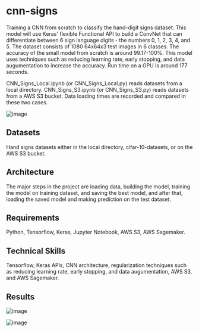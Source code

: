 # cnn-signs
Training a CNN from scratch to classify the hand-digit signs dataset. This model will use Keras' flexible Functional API to build a ConvNet that can differentiate between 6 sign language digits - the numbers 0, 1, 2, 3, 4, and 5. The dataset consists of 1080 64x64x3 test images in 6 classes. The accuracy of the small model from scratch is around 99.17-100%. This model uses techniques such as reducing learning rate, early stopping, and data augumentation to increase the accuracy. Run time on a GPU is around 177 seconds.

CNN_Signs_Local.ipynb (or CNN_Signs_Local.py) reads datasets from a local directory. CNN_Signs_S3.ipynb (or CNN_Signs_S3.py) reads datasets from a AWS S3 bucket. Data loading times are recorded and compared in these two cases.

![image](https://github.com/carab9/signs/blob/main/SIGNS.png?raw=true)

## Datasets
Hand signs datasets either in the local directory, cifar-10-datasets, or on the AWS S3 bucket.

## Architecture
The major steps in the project are loading data, building the model, training the model on training dataset, and saving the best model, and after that, loading the saved model and making prediction on the test dataset.

## Requirements
Python, Tensorflow, Keras, Jupyter Notebook, AWS S3, AWS Sagemaker.

## Technical Skills
Tensorflow, Keras APIs, CNN architecture, regularization techniques such as reducing learning rate, early stopping, and data augumentation, AWS S3, and AWS Sagemaker.

## Results
![image](https://github.com/carab9/signs/blob/main/signs_loss.png?raw=true)

![image](https://github.com/carab9/signs/blob/main/signs_accuracy.png?raw=true)
